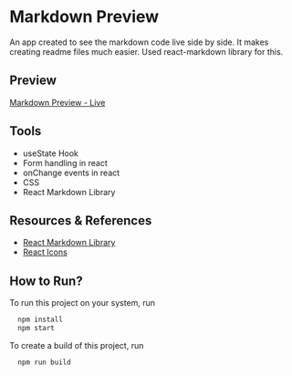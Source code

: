 # Markdown Preview

An app created to see the markdown code live side by side. It makes creating readme files much easier. Used react-markdown library for this.

## Preview

[Markdown Preview - Live](https://markdownpreview-react-dk.netlify.app/)

## Tools

- useState Hook
- Form handling in react
- onChange events in react
- CSS
- React Markdown Library

## Resources & References

- [React Markdown Library](https://www.npmjs.com/package/react-markdown)
- [React Icons](https://react-icons.github.io/react-icons/)

## How to Run?

To run this project on your system, run

```bash
  npm install
  npm start
```

To create a build of this project, run

```bash
  npm run build
```
